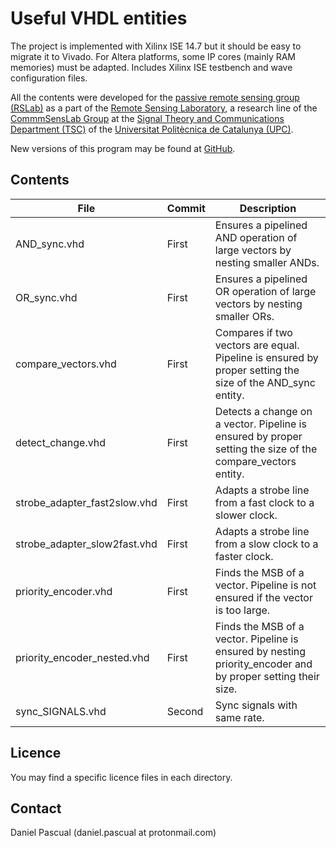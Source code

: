 # Useful VHDL entities

The project is implemented with Xilinx ISE 14.7 but it should be easy to migrate it to Vivado. For Altera platforms, some IP cores (mainly RAM memories) must be adapted. Includes Xilinx ISE testbench and wave configuration files.

All the contents were developed for the [passive remote sensing group (RSLab)](https://prs.upc.edu/) as a part of the [Remote Sensing Laboratory](http://www.tsc.upc.edu/en/research/rslab), a research line of the [CommmSensLab Group](http://www.tsc.upc.edu/en/research/commsenslab) at the [Signal Theory and Communications Department (TSC)](http://www.tsc.upc.edu/en) of the [Universitat Politècnica de Catalunya (UPC)](http://www.upc.edu/?set_language=en).

New versions of this program may be found at [GitHub](https://github.com/danipascual/VHDL-utilities). 

## Contents
File  | Commit | Description
------------- | ------------- | ----------
AND_sync.vhd  | First | Ensures a pipelined AND operation of large vectors by nesting smaller ANDs.
OR_sync.vhd  | First | Ensures a pipelined OR operation of large vectors by nesting smaller ORs.
compare_vectors.vhd  | First | Compares if two vectors are equal. Pipeline is ensured by proper setting the size of the AND_sync entity.
detect_change.vhd  | First | Detects a change on a vector. Pipeline is ensured by proper setting the size of the compare_vectors entity.
strobe_adapter_fast2slow.vhd  | First | Adapts a strobe line from a fast clock to a slower clock.
strobe_adapter_slow2fast.vhd  | First | Adapts a strobe line from a slow clock to a faster clock.
priority_encoder.vhd  | First | Finds the MSB of a vector. Pipeline is not ensured if the vector is too large.
priority_encoder_nested.vhd  | First | Finds the MSB of a vector. Pipeline is ensured by nesting priority_encoder and by  proper setting their size.
sync_SIGNALS.vhd  | Second | Sync signals with same rate.

## Licence
You may find a specific licence files in each directory.

## Contact
Daniel Pascual (daniel.pascual at protonmail.com)
